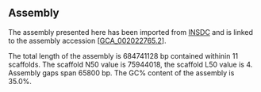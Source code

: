 **Assembly**
--------

The assembly presented here has been imported from [INSDC](http://www.insdc.org) and is linked to the assembly accession [[GCA\_002022765.2](http://www.ebi.ac.uk/ena/data/view/GCA_002022765.2)].

The total length of the assembly is 684741128 bp contained withinin 11 scaffolds.
The scaffold N50 value is 75944018, the scaffold L50 value is 4.
Assembly gaps span 65800 bp. The GC% content of the assembly is 35.0%.
